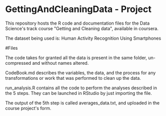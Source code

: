 # GettingAndCleaningData - Project

This repository hosts the R code and documentation files for the Data Science's track course "Getting and Cleaning data", available in coursera.

The dataset being used is: Human Activity Recognition Using Smartphones

#Files

The code takes for granted all the data is present in the same folder, un-compressed and without names altered.

CodeBook.md describes the variables, the data, and the process for any transformations or work that was performed to clean up the data.

run_analysis.R contains all the code to perform the analyses described in the 5 steps. They can be launched in RStudio by just importing the file.

The output of the 5th step is called averages_data.txt, and uploaded in the course project's form.
